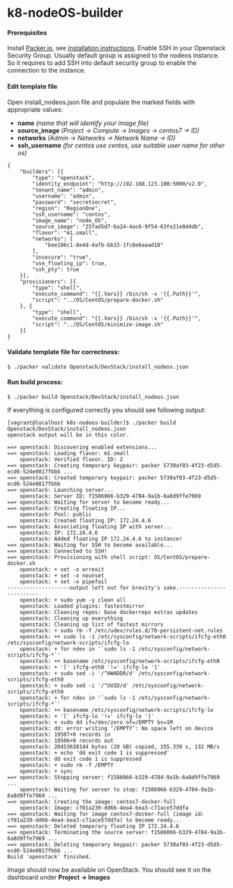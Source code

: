 k8-nodeOS-builder
==================

#### Prerequisites
Install [Packer.io](https://packer.io/downloads.html), see [installation instructions](https://packer.io/docs/installation.html).
Enable SSH in your Openstack Security Group. Usually default group is assigned to the nodeos instance. So it requires to add SSH into default security group to enable the connection to the instance. 

#### Edit template file
Open install_nodeos.json file and populate the marked fields with appropriate values:
-	**name** 					*(name that will identify your image file)*
-	**source_image** 	*(Project -> Compute -> Images -> centos7 -> ID)*
-	**networks**			*(Admin -> Networks -> Network Name -> ID)*
-	**ssh_username**	    *(for centos use centos, use suitable user name for other os)*
```
{
    "builders": [{
        "type": "openstack",
        "identity_endpoint": "http://192.168.123.100:5000/v2.0",
        "tenant_name": "admin",
        "username": "admin",
        "password": "secretsecret",
        "region": "RegionOne",
        "ssh_username": "centos",
        "image_name": "node_OS",
        "source_image": "25fad5d7-6a24-4ac6-9f54-63fe21e0d4db",
        "flavor": "m1.small",
        "networks": [
            "bee186c1-8e4d-4afb-bb33-1fc8e6aaad10"
        ],
        "insecure": "true",
        "use_floating_ip": true,
        "ssh_pty": true
    }],
    "provisioners": [{
        "type": "shell",
        "execute_command": "{{.Vars}} /bin/sh -x '{{.Path}}'",
        "script": "../OS/CentOS/prepare-docker.sh"
    }, {
        "type": "shell",
        "execute_command": "{{.Vars}} /bin/sh -x '{{.Path}}'",
        "script": "../OS/CentOS/minimize-image.sh"
    }]
}
```

#### Validate template file for correctness:
```
$ ./packer validate Openstack/DevStack/install_nodeos.json
```

#### Run build process:
```
$ ./packer build Openstack/DevStack/install_nodeos.json
```
If everything is configured correctly you should see following output:
```
[vagrant@localhost k8s-nodeos-builder]$ ./packer build Openstack/DevStack/install_nodeos.json
openstack output will be in this color.

==> openstack: Discovering enabled extensions...
==> openstack: Loading flavor: m1.small
    openstack: Verified flavor. ID: 2
==> openstack: Creating temporary keypair: packer 5730af03-4f23-d5d5-ecd6-524e0817fbbb ...
==> openstack: Created temporary keypair: packer 5730af03-4f23-d5d5-ecd6-524e0817fbbb
==> openstack: Launching server...
    openstack: Server ID: f1586066-b329-4784-9a1b-6a8d9ffe7969
==> openstack: Waiting for server to become ready...
==> openstack: Creating floating IP...
    openstack: Pool: public
    openstack: Created floating IP: 172.24.4.6
==> openstack: Associating floating IP with server...
    openstack: IP: 172.24.4.6
    openstack: Added floating IP 172.24.4.6 to instance!
==> openstack: Waiting for SSH to become available...
==> openstack: Connected to SSH!
==> openstack: Provisioning with shell script: OS/CentOS/prepare-docker.sh
    openstack: + set -o errexit
    openstack: + set -o nounset
    openstack: + set -o pipefail
--------------------output left out for brevity's sake.-------------------------
    openstack: + sudo yum -y clean all
    openstack: Loaded plugins: fastestmirror
    openstack: Cleaning repos: base dockerrepo extras updates
    openstack: Cleaning up everything
    openstack: Cleaning up list of fastest mirrors
    openstack: + sudo rm -f /etc/udev/rules.d/70-persistent-net.rules
    openstack: ++ sudo ls -1 /etc/sysconfig/network-scripts/ifcfg-eth0 /etc/sysconfig/network-scripts/ifcfg-lo
    openstack: + for ndev in '`sudo ls -1 /etc/sysconfig/network-scripts/ifcfg-*`'
    openstack: ++ basename /etc/sysconfig/network-scripts/ifcfg-eth0
    openstack: + '[' ifcfg-eth0 '!=' ifcfg-lo ']'
    openstack: + sudo sed -i '/^HWADDR/d' /etc/sysconfig/network-scripts/ifcfg-eth0
    openstack: + sudo sed -i '/^UUID/d' /etc/sysconfig/network-scripts/ifcfg-eth0
    openstack: + for ndev in '`sudo ls -1 /etc/sysconfig/network-scripts/ifcfg-*`'
    openstack: ++ basename /etc/sysconfig/network-scripts/ifcfg-lo
    openstack: + '[' ifcfg-lo '!=' ifcfg-lo ']'
    openstack: + sudo dd if=/dev/zero of=/EMPTY bs=1M
    openstack: dd: error writing ‘/EMPTY’: No space left on device
    openstack: 19507+0 records in
    openstack: 19506+0 records out
    openstack: 20453638144 bytes (20 GB) copied, 155.339 s, 132 MB/s
    openstack: + echo 'dd exit code 1 is suppressed'
    openstack: dd exit code 1 is suppressed
    openstack: + sudo rm -f /EMPTY
    openstack: + sync
==> openstack: Stopping server: f1586066-b329-4784-9a1b-6a8d9ffe7969 ...
    openstack: Waiting for server to stop: f1586066-b329-4784-9a1b-6a8d9ffe7969 ...
==> openstack: Creating the image: centos7-docker-full
    openstack: Image: cf01a239-dd66-4ea4-bea3-c71ace57ddfa
==> openstack: Waiting for image centos7-docker-full (image id: cf01a239-dd66-4ea4-bea3-c71ace57ddfa) to become ready...
==> openstack: Deleted temporary floating IP 172.24.4.6
==> openstack: Terminating the source server: f1586066-b329-4784-9a1b-6a8d9ffe7969 ...
==> openstack: Deleting temporary keypair: packer 5730af03-4f23-d5d5-ecd6-524e0817fbbb ...
Build 'openstack' finished.
```
Image should now be available on OpenStack. You should see it on the dashboard under **Project -> Images**
